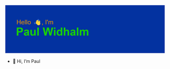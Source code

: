 <img src="https://github.com/widhalm/widhalm/blob/main/paul.widhalm.png" alt="banner that says Paul Widhalm - Data Scientist">

- 👋 Hi, I’m Paul

